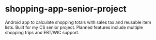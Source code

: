 # shopping-app-senior-project
Android app to calculate shopping totals with sales tax and reusable item lists. Built for my CS senior project. Planned features include multiple shopping trips and EBT/WIC support.
